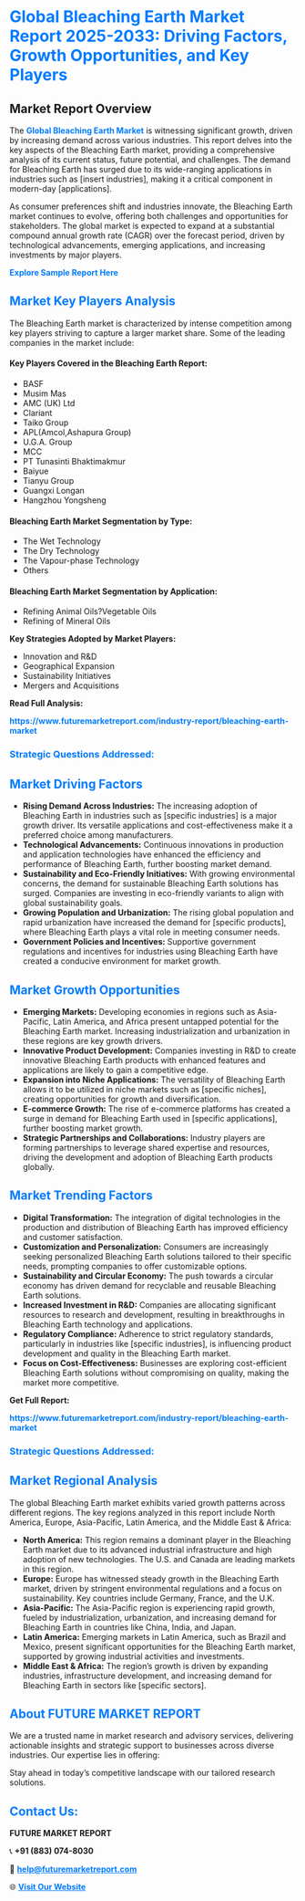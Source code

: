 <h1 style="color: #007BFF;">Global Bleaching Earth Market Report 2025-2033: Driving Factors, Growth Opportunities, and Key Players</h1>

<section id="overview">
<h2>Market Report Overview</h2>
<p>The <a href="https://www.futuremarketreport.com/industry-report/bleaching-earth-market" style="color: #007BFF; text-decoration: none;"><strong>Global Bleaching Earth Market</strong></a> is witnessing significant growth, driven by increasing demand across various industries. This report delves into the key aspects of the Bleaching Earth market, providing a comprehensive analysis of its current status, future potential, and challenges. The demand for Bleaching Earth has surged due to its wide-ranging applications in industries such as [insert industries], making it a critical component in modern-day [applications].</p>
<p>As consumer preferences shift and industries innovate, the Bleaching Earth market continues to evolve, offering both challenges and opportunities for stakeholders. The global market is expected to expand at a substantial compound annual growth rate (CAGR) over the forecast period, driven by technological advancements, emerging applications, and increasing investments by major players.</p>
</section>

<section id="overview">
<p><a href="https://www.futuremarketreport.com/request-sample/reportId=58332" style="color: #007BFF; text-decoration: none;"><strong>Explore Sample Report Here</strong></a></p>
</section>

<section id="key-players">
<h2 style="color: #007BFF;">Market Key Players Analysis</h2>
<p>The Bleaching Earth market is characterized by intense competition among key players striving to capture a larger market share. Some of the leading companies in the market include:</p>
<h4>Key Players Covered in the Bleaching Earth Report:</h4>
<ul><li>BASF</li><li>Musim Mas</li><li>AMC (UK) Ltd</li><li>Clariant</li><li>Taiko Group</li><li>APL(Amcol,Ashapura Group)</li><li>U.G.A. Group</li><li>MCC</li><li>PT Tunasinti Bhaktimakmur</li><li>Baiyue</li><li>Tianyu Group</li><li>Guangxi Longan</li><li>Hangzhou Yongsheng</li></ul>
<h4>Bleaching Earth Market Segmentation by Type:</h4>
<ul><li>The Wet Technology</li><li>The Dry Technology</li><li>The Vapour-phase Technology</li><li>Others</li></ul>

<h4>Bleaching Earth Market Segmentation by Application:</h4>
<ul><li>Refining Animal Oils?Vegetable Oils</li><li>Refining of Mineral Oils</li></ul>
<p><strong>Key Strategies Adopted by Market Players:</strong></p>
<ul>
<li>Innovation and R&D</li>
<li>Geographical Expansion</li>
<li>Sustainability Initiatives</li>
<li>Mergers and Acquisitions</li>
</ul>
</section>

<section>
<p><strong>Read Full Analysis: </strong></p><a href="https://www.futuremarketreport.com/industry-report/bleaching-earth-market" style="color: #007BFF; text-decoration: none;"><strong>https://www.futuremarketreport.com/industry-report/bleaching-earth-market</strong></a>
<h3 style="color: #007BFF;">Strategic Questions Addressed:</h3>
</section>

<section id="driving-factors">
<h2 style="color: #007BFF;">Market Driving Factors</h2>
<ul>
<li><strong>Rising Demand Across Industries:</strong> The increasing adoption of Bleaching Earth in industries such as [specific industries] is a major growth driver. Its versatile applications and cost-effectiveness make it a preferred choice among manufacturers.</li>
<li><strong>Technological Advancements:</strong> Continuous innovations in production and application technologies have enhanced the efficiency and performance of Bleaching Earth, further boosting market demand.</li>
<li><strong>Sustainability and Eco-Friendly Initiatives:</strong> With growing environmental concerns, the demand for sustainable Bleaching Earth solutions has surged. Companies are investing in eco-friendly variants to align with global sustainability goals.</li>
<li><strong>Growing Population and Urbanization:</strong> The rising global population and rapid urbanization have increased the demand for [specific products], where Bleaching Earth plays a vital role in meeting consumer needs.</li>
<li><strong>Government Policies and Incentives:</strong> Supportive government regulations and incentives for industries using Bleaching Earth have created a conducive environment for market growth.</li>
</ul>
</section>

<section id="growth-opportunities">
<h2 style="color: #007BFF;">Market Growth Opportunities</h2>
<ul>
<li><strong>Emerging Markets:</strong> Developing economies in regions such as Asia-Pacific, Latin America, and Africa present untapped potential for the Bleaching Earth market. Increasing industrialization and urbanization in these regions are key growth drivers.</li>
<li><strong>Innovative Product Development:</strong> Companies investing in R&D to create innovative Bleaching Earth products with enhanced features and applications are likely to gain a competitive edge.</li>
<li><strong>Expansion into Niche Applications:</strong> The versatility of Bleaching Earth allows it to be utilized in niche markets such as [specific niches], creating opportunities for growth and diversification.</li>
<li><strong>E-commerce Growth:</strong> The rise of e-commerce platforms has created a surge in demand for Bleaching Earth used in [specific applications], further boosting market growth.</li>
<li><strong>Strategic Partnerships and Collaborations:</strong> Industry players are forming partnerships to leverage shared expertise and resources, driving the development and adoption of Bleaching Earth products globally.</li>
</ul>
</section>

<section id="trending-factors">
<h2 style="color: #007BFF;">Market Trending Factors</h2>
<ul>
<li><strong>Digital Transformation:</strong> The integration of digital technologies in the production and distribution of Bleaching Earth has improved efficiency and customer satisfaction.</li>
<li><strong>Customization and Personalization:</strong> Consumers are increasingly seeking personalized Bleaching Earth solutions tailored to their specific needs, prompting companies to offer customizable options.</li>
<li><strong>Sustainability and Circular Economy:</strong> The push towards a circular economy has driven demand for recyclable and reusable Bleaching Earth solutions.</li>
<li><strong>Increased Investment in R&D:</strong> Companies are allocating significant resources to research and development, resulting in breakthroughs in Bleaching Earth technology and applications.</li>
<li><strong>Regulatory Compliance:</strong> Adherence to strict regulatory standards, particularly in industries like [specific industries], is influencing product development and quality in the Bleaching Earth market.</li>
<li><strong>Focus on Cost-Effectiveness:</strong> Businesses are exploring cost-efficient Bleaching Earth solutions without compromising on quality, making the market more competitive.</li>
</ul>
</section>

<section>
<p><strong>Get Full Report: </strong></p><a href="https://www.futuremarketreport.com/industry-report/bleaching-earth-market" style="color: #007BFF; text-decoration: none;"><strong>https://www.futuremarketreport.com/industry-report/bleaching-earth-market</strong></a>
<h3 style="color: #007BFF;">Strategic Questions Addressed:</h3>
</section>


<section id="regional-analysis">
<h2 style="color: #007BFF;">Market Regional Analysis</h2>
<p>The global Bleaching Earth market exhibits varied growth patterns across different regions. The key regions analyzed in this report include North America, Europe, Asia-Pacific, Latin America, and the Middle East & Africa:</p>
<ul>
<li><strong>North America:</strong> This region remains a dominant player in the Bleaching Earth market due to its advanced industrial infrastructure and high adoption of new technologies. The U.S. and Canada are leading markets in this region.</li>
<li><strong>Europe:</strong> Europe has witnessed steady growth in the Bleaching Earth market, driven by stringent environmental regulations and a focus on sustainability. Key countries include Germany, France, and the U.K.</li>
<li><strong>Asia-Pacific:</strong> The Asia-Pacific region is experiencing rapid growth, fueled by industrialization, urbanization, and increasing demand for Bleaching Earth in countries like China, India, and Japan.</li>
<li><strong>Latin America:</strong> Emerging markets in Latin America, such as Brazil and Mexico, present significant opportunities for the Bleaching Earth market, supported by growing industrial activities and investments.</li>
<li><strong>Middle East & Africa:</strong> The region’s growth is driven by expanding industries, infrastructure development, and increasing demand for Bleaching Earth in sectors like [specific sectors].</li>
</ul>
</section>

<footer>
<h2 style="color: #007BFF;">About FUTURE MARKET REPORT</h2>
<p>We are a trusted name in market research and advisory services, delivering actionable insights and strategic support to businesses across diverse industries. Our expertise lies in offering:</p>

<p>Stay ahead in today’s competitive landscape with our tailored research solutions.</p>

<h2 style="color: #007BFF;">Contact Us:</h2>
<p><strong>FUTURE MARKET REPORT</strong></p>
<p>📞 <strong>+91 (883) 074-8030</strong></p>
<p>📧 <strong><a href="mailto:help@futuremarketreport.com" style="color: #007BFF;">help@futuremarketreport.com</a></strong></p>
<p>🌐 <strong><a href="https://www.futuremarketreport.com/" style="color: #007BFF;">Visit Our Website</a></strong></p>
</footer>